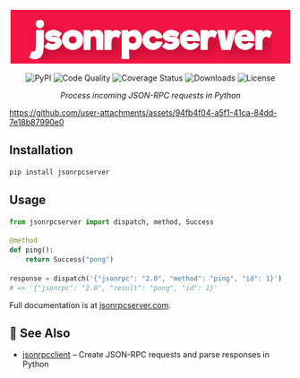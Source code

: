 <p align="center">
  <img alt="Logo" src="https://github.com/explodinglabs/jsonrpcserver/blob/main/logo.png?raw=true" />
</p>

<p align="center">
  <img src="https://img.shields.io/pypi/v/jsonrpcserver.svg" alt="PyPI" />
  <img src="https://github.com/explodinglabs/jsonrpcserver/actions/workflows/code-quality.yml/badge.svg" alt="Code Quality" />
  <img src="https://coveralls.io/repos/github/explodinglabs/jsonrpcserver/badge.svg?branch=main" alt="Coverage Status" />
  <img src="https://img.shields.io/pypi/dw/jsonrpcserver" alt="Downloads" />
  <img src="https://img.shields.io/pypi/l/jsonrpcserver.svg" alt="License" />
</p>

<p align="center">
  <i>Process incoming JSON-RPC requests in Python</i>
</p>

https://github.com/user-attachments/assets/94fb4f04-a5f1-41ca-84dd-7e18b87990e0

## Installation

```sh
pip install jsonrpcserver
```

## Usage

```python
from jsonrpcserver import dispatch, method, Success

@method
def ping():
    return Success("pong")

response = dispatch('{"jsonrpc": "2.0", "method": "ping", "id": 1}')
# => '{"jsonrpc": "2.0", "result": "pong", "id": 1}'
```

Full documentation is at [jsonrpcserver.com](https://www.jsonrpcserver.com/).

## 📖 See Also

- [jsonrpcclient](https://github.com/explodinglabs/jsonrpcclient) – Create JSON-RPC requests and parse responses in Python
